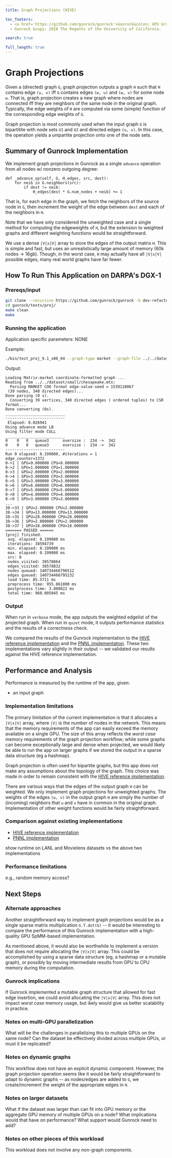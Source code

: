 ```yaml
---
title: Graph Projections (HIVE)

toc_footers:
  - <a href='https://github.com/gunrock/gunrock'>Gunrock&colon; GPU Graph Analytics</a>
  - Gunrock &copy; 2018 The Regents of the University of California.

search: true

full_length: true
---
```


# Graph Projections

Given a (directed) graph `G`, graph projection outputs a graph `H` such that `H` contains edge `(u, v)` iff `G` contains edges `(w, u)` and `(w, v)` for some node `w`.  That is, graph projection creates a new graph where nodes are connected iff they are neighbors of the same node in the original graph.  Typically, the edge weights of `H` are computed via some (simple) function of the corresponding edge weights of `G`.

Graph projection is most commonly used when the input graph `G` is bipartitite with node sets `U1` and `U2` and directed edges `(u, v)`.  In this case, the operation yields a unipartite projection onto one of the node sets.

## Summary of Gunrock Implementation

We implement graph projections in Gunrock as a single `advance` operation from all nodes w/ nonzero outgoing degree:
```
def _advance_op(self, G, H_edges, src, dest):
    for neib in G.neighbors(src):
        if dest != neib:
            H_edges[dest * G.num_nodes + neib] += 1
```
That is, for each edge in the graph, we fetch the neighbors of the source node in `G`, then increment the weight of the edge between `dest` and each of the neighbors in `H`. 

Note that we have only considered the unweighted case and a single method for computing the edgeweights of `H`, but the extension to weighted graphs and different weighting functions would be straightforward.

We use a dense `|V|x|V|` array to store the edges of the output matrix `H`.  This is simple and fast, but uses an unrealistically large amount of memory (60k nodes -> 16gb).  Though, in the worst case, `H` may actually have all `|V|x|V|` possible edges, many real world graphs have far fewer.

## How To Run This Application on DARPA's DGX-1

### Prereqs/input

```bash
git clone --recursive https://github.com/gunrock/gunrock -b dev-refactor
cd gunrock/tests/proj/
make clean
make
```

### Running the application
Application specific parameters: NONE

Example:
```bash
./bin/test_proj_9.1_x86_64 --graph-type market --graph-file ../../dataset/small/chesapeake.mtx
```
Output:
```
Loading Matrix-market coordinate-formatted graph ...
Reading from ../../dataset/small/chesapeake.mtx:
  Parsing MARKET COO format edge-value-seed = 1539110067
 (39 nodes, 340 directed edges)... 
Done parsing (0 s).
  Converting 39 vertices, 340 directed edges ( ordered tuples) to CSR format...
Done converting (0s).
__________________________
--------------------------
 Elapsed: 0.026941
Using advance mode LB
Using filter mode CULL
__________________________
0    0   0   queue3      oversize :  234 ->  342
0    0   0   queue3      oversize :  234 ->  342
--------------------------
Run 0 elapsed: 0.199080, #iterations = 1
edge_counter=1372
0->1 | GPU=9.000000 CPU=9.000000
0->2 | GPU=1.000000 CPU=1.000000
0->3 | GPU=2.000000 CPU=2.000000
0->4 | GPU=3.000000 CPU=3.000000
0->5 | GPU=3.000000 CPU=3.000000
0->6 | GPU=6.000000 CPU=6.000000
0->7 | GPU=5.000000 CPU=5.000000
0->8 | GPU=4.000000 CPU=4.000000
0->9 | GPU=3.000000 CPU=3.000000
...
38->33 | GPU=2.000000 CPU=2.000000
38->34 | GPU=13.000000 CPU=13.000000
38->35 | GPU=28.000000 CPU=28.000000
38->36 | GPU=2.000000 CPU=2.000000
38->37 | GPU=18.000000 CPU=18.000000
======= PASSED ======
[proj] finished.
 avg. elapsed: 0.199080 ms
 iterations: 38594739
 min. elapsed: 0.199080 ms
 max. elapsed: 0.199080 ms
 src: 0
 nodes_visited: 38578864
 edges_visited: 38578832
 nodes queued: 140734466796512
 edges queued: 140734466795232
 load time: 85.5711 ms
 preprocess time: 955.861000 ms
 postprocess time: 3.808022 ms
 total time: 960.005045 ms
```


### Output

When run in `verbose` mode, the app outputs the weighted edgelist of the projected graph.  When run in `quiet` mode, it outputs performance statistics and the results of a correctness check.

We compared the results of the Gunrock implementation to the [HIVE reference implementation](https://hiveprogram.com/wiki/display/WOR/V0+-+Application+Classification) and the [PNNL implementation](https://gitlab.hiveprogram.com/jfiroz/graph_projection).  These two implementations vary slightly in their output -- we validated our results against the HIVE reference implementation.  

## Performance and Analysis

Performance is measured by the runtime of the app, given:
 - an input graph

### Implementation limitations

The primary limitation of the current implementation is that it allocates a `|V|x|V|` array, where `|V|` is the number of nodes in the network.  This means that the memory requirements of the app can easily exceed the memory available on a single GPU.  The size of this array reflects the _worst case_ memory requirements of the graph projection workflow; while some graphs can become exceptionally large and dense when projected, we would likely be able to run the app on larger graphs if we stored the output in a sparse data structure (eg a hashmap). 

Graph projection is often used for bipartite graphs, but this app does not make any assumptions about the topology of the graph.  This choice was made in order to remain consistent with the [HIVE reference implementation](https://hiveprogram.com/wiki/display/WOR/V0+-+Application+Classification).

There are various ways that the edges of the output graph `H` can be weighted.  We only implement graph projections for unweighted graphs.  The weights of the edges `(u, v)` in the output graph `H` are simply the number of (incoming) neighbors that `u` and `v` have in common in the original graph.  Implementation of other weight functions would be fairly straightforward.

### Comparison against existing implementations

- [HIVE reference implementation](https://hiveprogram.com/wiki/display/WOR/V0+-+Application+Classification)
- [PNNL implementation](https://gitlab.hiveprogram.com/jfiroz/graph_projection)

<TODO>
    show runtime on LANL and Movielens datasets vs the above two implementations
</TODO>

### Performance limitations

<TODO>
    e.g., random memory access?
</TODO>

## Next Steps

### Alternate approaches

Another straightforward way to implement graph projections would be as a single sparse matrix multiplication `G.T.dot(G)` -- it would be interesting to compare the performance of this Gunrock implementation with a high-quality GPU SpMM-based implementation.

As mentioned above, it would also be worthwhile to implement a version that does not require allocating the `|V|x|V|` array.  This could be accomplished by using a sparse data structure (eg, a hashmap or a mutable graph), or possibly by moving intermediate results from GPU to CPU memory during the computation.

### Gunrock implications

If Gunrock implemented a mutable graph structure that allowed for fast edge insertion, we could avoid allocating the `|V|x|V|` array.  This does not impact _worst case_ memory usage, but ikely would give us better scalability in practice.

### Notes on multi-GPU parallelization

<TODO>
What will be the challenges in parallelizing this to multiple GPUs on the same node?
Can the dataset be effectively divided across multiple GPUs, or must it be replicated?
</TODO>

### Notes on dynamic graphs

This workflow does not have an explicit dynamic component.  However, the graph projection operation seems like it would be fairly straightforward to adapt to dynamic graphs -- as nodes/edges are added to `G`, we create/increment the weight of the appropriate edges in `H`.

### Notes on larger datasets

<TODO>
What if the dataset was larger than can fit into GPU memory or the aggregate GPU memory of multiple GPUs on a node? What implications would that have on performance? What support would Gunrock need to add?
</TODO>

### Notes on other pieces of this workload

This workload does not involve any non-graph components.


